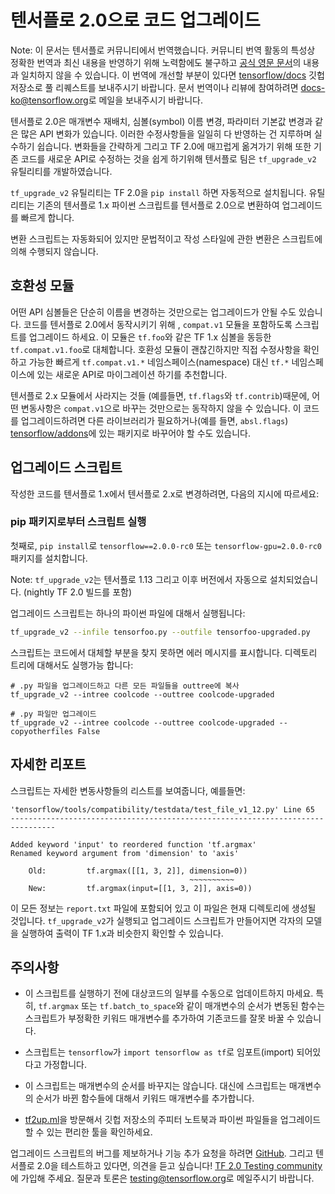 # 텐서플로 2.0으로 코드 업그레이드

Note: 이 문서는 텐서플로 커뮤니티에서 번역했습니다. 커뮤니티 번역 활동의 특성상 정확한 번역과 최신 내용을 반영하기 위해 노력함에도
불구하고
[공식 영문 문서](https://github.com/tensorflow/docs/blob/master/site/en/guide/upgrade.md)의
내용과 일치하지 않을 수 있습니다. 이 번역에 개선할 부분이 있다면
[tensorflow/docs](https://github.com/tensorflow/docs) 깃헙 저장소로 풀 리퀘스트를 보내주시기
바랍니다. 문서 번역이나 리뷰에 참여하려면
[docs-ko@tensorflow.org](https://groups.google.com/a/tensorflow.org/forum/#!forum/docs-ko)로
메일을 보내주시기 바랍니다.

텐서플로 2.0은 매개변수 재배치, 심볼(symbol) 이름 변경, 파라미터 기본값 변경과 같은 많은 API 변화가 있습니다. 이러한
수정사항들을 일일히 다 반영하는 건 지루하며 실수하기 쉽습니다. 변화들을 간략하게 그리고 TF 2.0에 매끄럽게 옮겨가기 위해 또한
기존 코드를 새로운 API로 수정하는 것을 쉽게 하기위해 텐서플로 팀은 `tf_upgrade_v2` 유틸리티를 개발하였습니다.

`tf_upgrade_v2` 유틸리티는 TF 2.0을 `pip install` 하면 자동적으로 설치됩니다. 유틸리티는 기존의 텐서플로 1.x
파이썬 스크립트를 텐서플로 2.0으로 변환하여 업그레이드를 빠르게 합니다.

변환 스크립트는 자동화되어 있지만 문법적이고 작성 스타일에 관한 변환은 스크립트에 의해 수행되지 않습니다.

## 호환성 모듈

어떤 API 심볼들은 단순히 이름을 변경하는 것만으로는 업그레이드가 안될 수도 있습니다. 코드를 텐서플로 2.0에서 동작시키기 위해 ,
`compat.v1` 모듈을 포함하도록 스크립트를 업그레이드 하세요. 이 모듈은 `tf.foo`와 같은 TF 1.x 심볼을 동등한
`tf.compat.v1.foo`로 대체합니다. 호환성 모듈이 괜찮긴하지만 직접 수정사항을 확인하고 가능한 빠르게 `tf.compat.v1.*`
네임스페이스(namespace) 대신 `tf.*` 네임스페이스에 있는 새로운 API로 마이그레이션 하기를 추천합니다.

텐서플로 2.x 모듈에서 사라지는 것들 (예를들면, `tf.flags`와 `tf.contrib`)때문에, 어떤 변동사항은
`compat.v1`으로 바꾸는 것만으로는 동작하지 않을 수 있습니다. 이 코드를 업그레이드하려면 다른 라이브러리가 필요하거나(예를 들면,
`absl.flags`) [tensorflow/addons](http://www.github.com/tensorflow/addons)에 있는
패키지로 바꾸어야 할 수도 있습니다.

## 업그레이드 스크립트

작성한 코드를 텐서플로 1.x에서 텐서플로 2.x로 변경하려면, 다음의 지시에 따르세요:

### pip 패키지로부터 스크립트 실행

첫째로, `pip install`로 `tensorflow==2.0.0-rc0` 또는 `tensorflow-gpu=2.0.0-rc0`
패키지를 설치합니다.

Note: `tf_upgrade_v2`는 텐서플로 1.13 그리고 이후 버전에서 자동으로 설치되었습니다. (nightly TF 2.0 빌드를
포함)

업그레이드 스크립트는 하나의 파이썬 파일에 대해서 실행됩니다:

```sh
tf_upgrade_v2 --infile tensorfoo.py --outfile tensorfoo-upgraded.py
```

스크립트는 코드에서 대체할 부분을 찾지 못하면 에러 메시지를 표시합니다. 디렉토리 트리에 대해서도 실행가능 합니다:

```
# .py 파일을 업그레이드하고 다른 모든 파일들을 outtree에 복사
tf_upgrade_v2 --intree coolcode --outtree coolcode-upgraded

# .py 파일만 업그레이드
tf_upgrade_v2 --intree coolcode --outtree coolcode-upgraded --copyotherfiles False
```

## 자세한 리포트

스크립트는 자세한 변동사항들의 리스트를 보여줍니다, 예를들면:

```
'tensorflow/tools/compatibility/testdata/test_file_v1_12.py' Line 65
--------------------------------------------------------------------------------

Added keyword 'input' to reordered function 'tf.argmax'
Renamed keyword argument from 'dimension' to 'axis'

    Old:         tf.argmax([[1, 3, 2]], dimension=0))
                                        ~~~~~~~~~~
    New:         tf.argmax(input=[[1, 3, 2]], axis=0))

```

이 모든 정보는 `report.txt` 파일에 포함되어 있고 이 파일은 현재 디렉토리에 생성될 것입니다. `tf_upgrade_v2`가 실행되고
업그레이드 스크립트가 만들어지면 각자의 모델을 실행하여 출력이 TF 1.x과 비슷한지 확인할 수 있습니다.
## 주의사항

-   이 스크립트를 실행하기 전에 대상코드의 일부를 수동으로 업데이트하지 마세요. 특히, `tf.argmax` 또는
    `tf.batch_to_space`와 같이 매개변수의 순서가 변동된 함수는 스크립트가 부정확한 키워드 매개변수를 추가하여 기존코드를 잘못
    바꿀 수 있습니다.

-   스크립트는 `tensorflow`가 `import tensorflow as tf`로 임포트(import) 되어있다고 가정합니다.

-   이 스크립트는 매개변수의 순서를 바꾸지는 않습니다. 대신에 스크립트는 매개변수의 순서가 바뀐 함수들에 대해서 키워드 매개변수를
    추가합니다.

-   [tf2up.ml](http://tf2up.ml)을 방문해서 깃헙 저장소의 주피터 노트북과 파이썬 파일들을 업그레이드할 수 있는 편리한
    툴을 확인하세요.

업그레이드 스크립트의 버그를 제보하거나 기능 추가 요청을 하려면
[GitHub](https://github.com/tensorflow/tensorflow/issues). 그리고 텐서플로 2.0을 테스트하고
있다면, 의견을 듣고 싶습니다!
[TF 2.0 Testing community](https://groups.google.com/a/tensorflow.org/forum/#!forum/testing)에
가입해 주세요. 질문과 토론은 [testing@tensorflow.org](mailto:testing@tensorflow.org)로 메일주시기
바랍니다.
